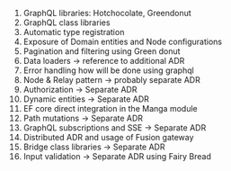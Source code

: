 1. GraphQL libraries: Hotchocolate, Greendonut
2. GraphQL class libraries
2. Automatic type registration
3. Exposure of Domain entities and Node configurations
4. Pagination and filtering using Green donut
5. Data loaders -> reference to additional ADR
6. Error handling how will be done using graphql 
7. Node & Relay pattern -> probably separate ADR
8. Authorization -> Separate ADR
9. Dynamic entities -> Separate ADR
10. EF core direct integration in the Manga module
11. Path mutations -> Separate ADR
12. GraphQL subscriptions and SSE -> Separate ADR
13. Distributed ADR and usage of Fusion gateway
14. Bridge class libraries -> Separate ADR
15. Input validation -> Separate ADR using Fairy Bread